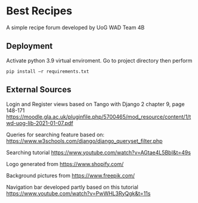 # Best Recipes

A simple recipe forum developed by UoG WAD Team 4B

## Deployment

Activate python 3.9 virtual enviroment. Go to project directory then perform 

```consle
pip install –r requirements.txt
```

## External Sources

Login and Register views based on Tango with Django 2 chapter 9, page 148-171
https://moodle.gla.ac.uk/pluginfile.php/5700465/mod_resource/content/1/twd-uog-lib-2021-01-07.pdf

Queries for searching feature based on:
https://www.w3schools.com/django/django_queryset_filter.php

Searching tutorial
https://www.youtube.com/watch?v=AGtae4L5BbI&t=49s

Logo generated from
https://www.shopify.com/

Background pictures from
https://www.freepik.com/

Navigation bar developed partly based on this tutorial
https://www.youtube.com/watch?v=PwWHL3RyQgk&t=11s
